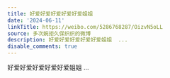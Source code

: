 ```yaml
---
title: 好爱好爱好爱好爱好爱姐姐
date: '2024-06-11'
linkTitle: https://weibo.com/5286768287/OizvN5oLL
source: 多次婉拒久保织织的微博
description: 好爱好爱好爱好爱好爱姐姐  ...
disable_comments: true
---
```

好爱好爱好爱好爱好爱姐姐  ...